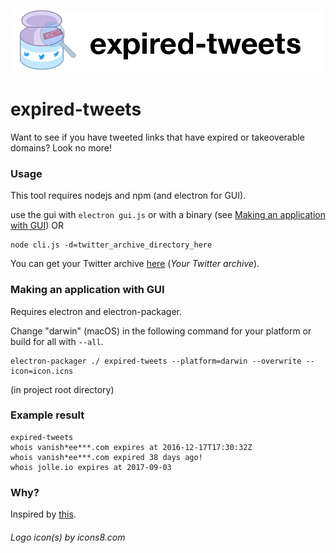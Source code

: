 ![expired-tweets](expired-tweets.png)


# expired-tweets
Want to see if you have tweeted links that have expired or takeoverable domains? Look no more!

### Usage
This tool requires nodejs and npm (and electron for GUI).

use the gui with `electron gui.js` or with a binary (see [Making an application with GUI](#making-an-application-with-gui))
OR
```
node cli.js -d=twitter_archive_directory_here
```

You can get your Twitter archive [here](https://twitter.com/settings/account) (_Your Twitter archive_).

### Making an application with GUI
Requires electron and electron-packager.

Change "darwin" (macOS) in the following command for your platform or build for all with `--all`.

```
electron-packager ./ expired-tweets --platform=darwin --overwrite --icon=icon.icns
```
(in project root directory)

### Example result
```
expired-tweets
whois vanish*ee***.com expires at 2016-12-17T17:30:32Z
whois vanish*ee***.com expired 38 days ago!
whois jolle.io expires at 2017-09-03
```

### Why?
Inspired by [this](https://twitter.com/securinti/status/823640079067287552).

###### Logo icon(s) by icons8.com